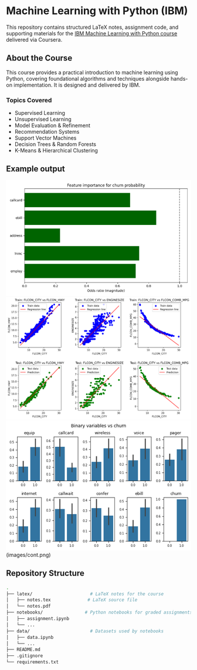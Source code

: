 # Machine Learning with Python (IBM)

This repository contains structured LaTeX notes, assignment code, and supporting materials for the [IBM Machine Learning with Python course](https://www.coursera.org/learn/machine-learning-with-python) delivered via Coursera.

## About the Course

This course provides a practical introduction to machine learning using Python, covering foundational algorithms and techniques alongside hands-on implementation. It is designed and delivered by IBM.

### Topics Covered
- Supervised Learning
- Unsupervised Learning
- Model Evaluation & Refinement
- Recommendation Systems
- Support Vector Machines
- Decision Trees & Random Forests
- K-Means & Hierarchical Clustering


## Example output

![Feature Importance](images/odds-ratio.png)
![Linear Regression](images/lin-reg.png)
![Feature Analysis](images/bin.png)(images/cont.png)


## Repository Structure

```bash
.
├── latex/                      # LaTeX notes for the course
│   ├── notes.tex              # LaTeX source file
│   └── notes.pdf 
├── notebooks/                # Python notebooks for graded assignments
│   ├── assignment.ipynb
│   └── ...
├── data/                       # Datasets used by notebooks
│   ├── data.ipynb
│   └── ...          
├── README.md
├── .gitignore
└── requirements.txt
